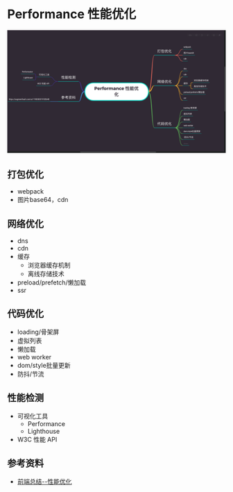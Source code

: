 # Performance 性能优化

![Performance](/assets/Performance.png)

## 打包优化

- webpack
- 图片base64，cdn

## 网络优化

- dns
- cdn
- 缓存
  - 浏览器缓存机制
  - 离线存储技术
- preload/prefetch/懒加载
- ssr

## 代码优化

- loading/骨架屏
- 虚拟列表
- 懒加载
- web worker
- dom/style批量更新
- 防抖/节流

## 性能检测

- 可视化工具
  - Performance
  - Lighthouse
- W3C 性能 API

## 参考资料

- [前端总结--性能优化](https://segmentfault.com/a/1190000019185648)

